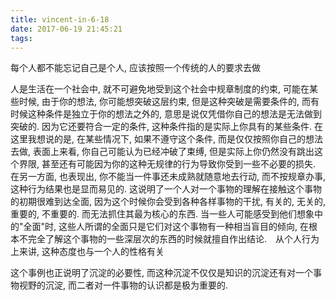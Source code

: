 ```yaml
---
title: vincent-in-6-18
date: 2017-06-19 21:45:21
tags:
---
```


<p>每个人都不能忘记自己是个人, 应该按照一个传统的人的要求去做</p>
<p>人是生活在一个社会中, 就不可避免地受到这个社会中规章制度的约束, 可能在某些时候, 由于你的想法, 你可能想突破这层约束, 但是这种突破是需要条件的, 而有时候这种条件是独立于你的想法之外的, 意思是说仅凭借你自己的想法是无法做到突破的. 因为它还要符合一定的条件, 这种条件指的是实际上你具有的某些条件. 在这里我想说的是, 在某些情况下, 如果不遵守这个条件, 而是仅仅按照你自己的想法去做, 表面上来看, 你自己可能认为已经冲破了束缚, 但是实际上你仍然没有跳出这个界限, 甚至还有可能因为你的这种无规律的行为导致你受到一些不必要的损失. 在另一方面, 也表现出, 你不能当一件事还未成熟就随意地去行动, 而不按规章办事, 这种行为结果也是显而易见的. 这说明了一个人对一个事物的理解在接触这个事物的初期很难到达全面, 因为这个时候你会受到各种各样事物的干扰, 有关的, 无关的, 重要的, 不重要的. 而无法抓住其最为核心的东西. 当一些人可能感受到他们想象中的"全面"时, 这些人所谓的全面只是它们对这个事物有一种相当盲目的倾向, 在根本不完全了解这个事物的一些深层次的东西的时候就擅自作出结论.　从个人行为上来讲, 这种态度也与一个人的性格有关</p>
<p>这个事例也正说明了沉淀的必要性, 而这种沉淀不仅仅是知识的沉淀还有对一个事物视野的沉淀, 而二者对一件事物的认识都是极为重要的.</p>
